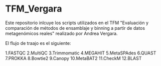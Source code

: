 # TFM_Vergara

Este repositorio inlcuye los scripts utilizados en el TFM "Evaluación y comparación de métodos de ensamblaje y binning a partir de datos metagenómicos reales" realizado por Andrea Vergara.

El flujo de traajo es el siguiente:

1.FASTQC
2.MultiQC
3.Trimmomatic
4.MEGAHIT
5.MetaSPAdes
6.QUAST
7.PROKKA
8.Bowtie2
9.Canopy
10.MetaBAT2
11.CheckM
12.BLAST
